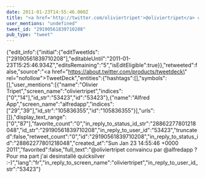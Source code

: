 ```yaml
---
date: 2011-01-23T14:55:46.000Z
title: "<a href='http://twitter.com/oliviertripet'>@oliviertripet</a> convaincu par <a href='http://twitter.com/alfredapp'>@alfredapp</a> ? Pour ma part j'ai desinstallé quicksilver :-)″"
user_mentions: "undefined"
tweet_id: "29190561839710208"
pub_type: "tweet"
---
```

{"edit_info":{"initial":{"editTweetIds":["29190561839710208"],"editableUntil":"2011-01-23T15:25:46.934Z","editsRemaining":"5","isEditEligible":true}},"retweeted":false,"source":"<a href=\"https://about.twitter.com/products/tweetdeck\" rel=\"nofollow\">TweetDeck</a>","entities":{"hashtags":[],"symbols":[],"user_mentions":[{"name":"Olivier Tripet","screen_name":"oliviertripet","indices":["0","14"],"id_str":"53423","id":"53423"},{"name":"Alfred App","screen_name":"alfredapp","indices":["29","39"],"id_str":"105836355","id":"105836355"}],"urls":[]},"display_text_range":["0","87"],"favorite_count":"0","in_reply_to_status_id_str":"28862277801218048","id_str":"29190561839710208","in_reply_to_user_id":"53423","truncated":false,"retweet_count":"0","id":"29190561839710208","in_reply_to_status_id":"28862277801218048","created_at":"Sun Jan 23 14:55:46 +0000 2011","favorited":false,"full_text":"@oliviertripet convaincu par @alfredapp ? Pour ma part j'ai desinstallé quicksilver :-)","lang":"fr","in_reply_to_screen_name":"oliviertripet","in_reply_to_user_id_str":"53423"}
